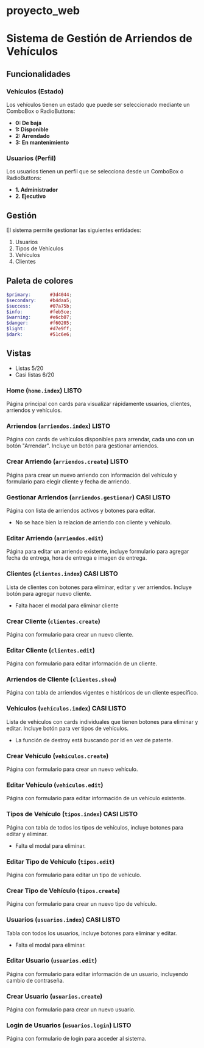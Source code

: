 # proyecto_web


# Sistema de Gestión de Arriendos de Vehículos

## Funcionalidades
### Vehículos (Estado)
Los vehículos tienen un estado que puede ser seleccionado mediante un ComboBox o RadioButtons:

- **0: De baja**
- **1: Disponible**
- **2: Arrendado**
- **3: En mantenimiento**

### Usuarios (Perfil)
Los usuarios tienen un perfil que se selecciona desde un ComboBox o RadioButtons:

- **1. Administrador**
- **2. Ejecutivo**

## Gestión
El sistema permite gestionar las siguientes entidades:

1. Usuarios
2. Tipos de Vehículos
3. Vehículos
4. Clientes

## Paleta de colores

```scss
$primary:       #3d4044;
$secondary:     #b4daa5;
$success:       #07a75b;
$info:          #feb5ce;
$warning:       #e6cb07;
$danger:        #f60205;
$light:         #d7e9ff;
$dark:          #51c6e6;
```

## Vistas
- Listas 5/20
- Casi listas 6/20

### Home (`home.index`) LISTO
Página principal con cards para visualizar rápidamente usuarios, clientes, arriendos y vehículos.

### Arriendos (`arriendos.index`) LISTO
Página con cards de vehículos disponibles para arrendar, cada uno con un botón "Arrendar". Incluye un botón para gestionar arriendos.

### Crear Arriendo (`arriendos.create`) LISTO
Página para crear un nuevo arriendo con información del vehículo y formulario para elegir cliente y fecha de arriendo.

### Gestionar Arriendos (`arriendos.gestionar`) CASI LISTO 
Página con lista de arriendos activos y botones para editar.
- No se hace bien la relacion de arriendo con cliente y vehiculo.

### Editar Arriendo (`arriendos.edit`) 
Página para editar un arriendo existente, incluye formulario para agregar fecha de entrega, hora de entrega e imagen de entrega.

### Clientes (`clientes.index`) CASI LISTO
Lista de clientes con botones para eliminar, editar y ver arriendos. Incluye botón para agregar nuevo cliente.
- Falta hacer el modal para eliminar cliente
    
### Crear Cliente (`clientes.create`)
Página con formulario para crear un nuevo cliente.

### Editar Cliente (`clientes.edit`)
Página con formulario para editar información de un cliente.

### Arriendos de Cliente (`clientes.show`)
Página con tabla de arriendos vigentes e históricos de un cliente específico.

### Vehículos (`vehículos.index`) CASI LISTO
Lista de vehículos con cards individuales que tienen botones para eliminar y editar. Incluye botón para ver tipos de vehículos.
- La función de destroy está buscando por id en vez de patente.

### Crear Vehículo (`vehículos.create`)
Página con formulario para crear un nuevo vehículo.

### Editar Vehículo (`vehículos.edit`)
Página con formulario para editar información de un vehículo existente.

### Tipos de Vehículo (`tipos.index`) CASI LISTO
Página con tabla de todos los tipos de vehículos, incluye botones para editar y eliminar.
- Falta el modal para eliminar.

### Editar Tipo de Vehículo (`tipos.edit`)
Página con formulario para editar un tipo de vehículo.

### Crear Tipo de Vehículo (`tipos.create`)
Página con formulario para crear un nuevo tipo de vehículo.

### Usuarios (`usuarios.index`) CASI LISTO
Tabla con todos los usuarios, incluye botones para eliminar y editar.
- Falta el modal para eliminar.

### Editar Usuario (`usuarios.edit`)
Página con formulario para editar información de un usuario, incluyendo cambio de contraseña.

### Crear Usuario (`usuarios.create`)
Página con formulario para crear un nuevo usuario.

### Login de Usuarios (`usuarios.login`) LISTO
Página con formulario de login para acceder al sistema.



